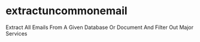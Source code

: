 # extractuncommonemail
Extract All Emails From A Given Database Or Document And Filter Out Major Services
